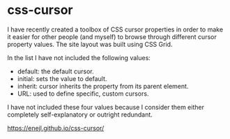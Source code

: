 # css-cursor

I have recently created a toolbox of CSS cursor properties in order to make it easier for other people (and myself) to browse through different cursor property values. The site layout was built using CSS Grid.

In the list I have not included the following values:

- default: the default cursor.
- initial: sets the value to default.
- inherit: cursor inherits the property from its parent element.
- URL: used to define specific, custom cursors.

I have not included these four values because I consider them either completely self-explanatory or outright redundant.


https://enejl.github.io/css-cursor/
